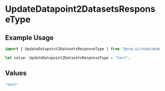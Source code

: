 # UpdateDatapoint2DatasetsResponseType

## Example Usage

```typescript
import { UpdateDatapoint2DatasetsResponseType } from "@orq-ai/node/models/operations";

let value: UpdateDatapoint2DatasetsResponseType = "text";
```

## Values

```typescript
"text"
```